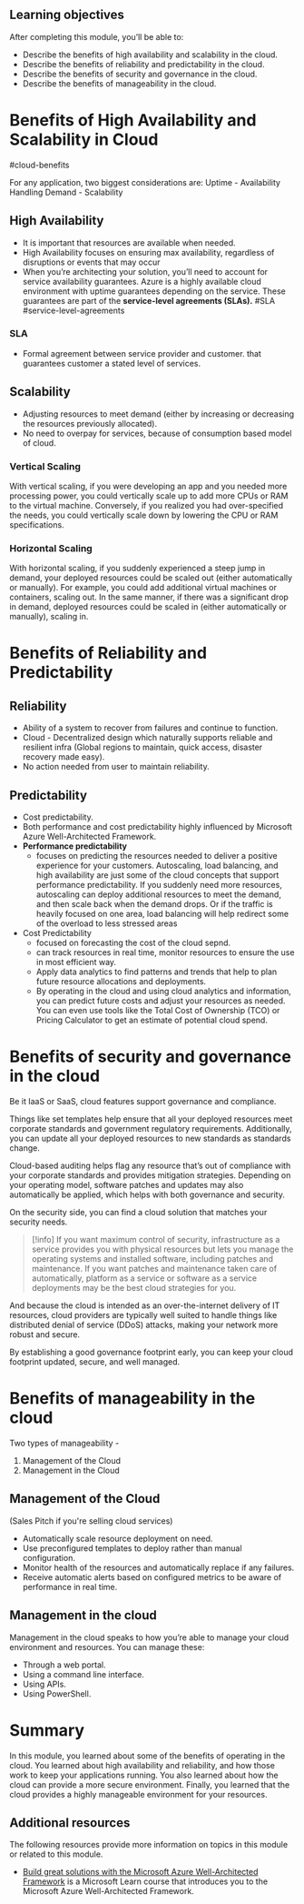 ## Learning objectives

After completing this module, you’ll be able to:

- Describe the benefits of high availability and scalability in the cloud.
- Describe the benefits of reliability and predictability in the cloud.
- Describe the benefits of security and governance in the cloud.
- Describe the benefits of manageability in the cloud.

# Benefits of High Availability and Scalability in Cloud
#cloud-benefits

For any application, two biggest considerations are: 
Uptime - Availability
Handling Demand - Scalability
## High Availability

- It is important that resources are available when needed. 
- High Availability focuses on ensuring max availability, regardless of disruptions or events that may occur
- When you’re architecting your solution, you’ll need to account for service availability guarantees. Azure is a highly available cloud environment with uptime guarantees depending on the service. These guarantees are part of the **service-level agreements (SLAs).** #SLA #service-level-agreements

### SLA
- Formal agreement between service provider and customer. that guarantees customer a stated level of services.

## Scalability

- Adjusting resources to meet demand (either by increasing or decreasing the resources previously allocated).
- No need to overpay for services, because of consumption based model of cloud.

### Vertical Scaling

With vertical scaling, if you were developing an app and you needed more processing power, you could vertically scale up to add more CPUs or RAM to the virtual machine. Conversely, if you realized you had over-specified the needs, you could vertically scale down by lowering the CPU or RAM specifications.

### Horizontal Scaling

With horizontal scaling, if you suddenly experienced a steep jump in demand, your deployed resources could be scaled out (either automatically or manually). For example, you could add additional virtual machines or containers, scaling out. In the same manner, if there was a significant drop in demand, deployed resources could be scaled in (either automatically or manually), scaling in.


# Benefits of Reliability and Predictability

## Reliability

- Ability of a system to recover from failures and continue to function.
- Cloud - Decentralized design which naturally supports reliable and resilient infra (Global regions to maintain, quick access, disaster recovery made easy).
- No action needed from user to maintain reliability.

## Predictability
- Cost predictability.
- Both performance and cost predictability highly influenced by Microsoft Azure Well-Architected Framework.
- **Performance predictability** 
	- focuses on predicting the resources needed to deliver a positive experience for your customers. Autoscaling, load balancing, and high availability are just some of the cloud concepts that support performance predictability. If you suddenly need more resources, autoscaling can deploy additional resources to meet the demand, and then scale back when the demand drops. Or if the traffic is heavily focused on one area, load balancing will help redirect some of the overload to less stressed areas
- Cost Predictability
	- focused on forecasting the cost of the cloud sepnd.
	- can track resources in real time, monitor resources to ensure the use in most efficient way.
	- Apply data analytics to find patterns and trends that help to plan future resource allocations and deployments.
	- By operating in the cloud and using cloud analytics and information, you can predict future costs and adjust your resources as needed. You can even use tools like the Total Cost of Ownership (TCO) or Pricing Calculator to get an estimate of potential cloud spend.

# Benefits of security and governance in the cloud

Be it IaaS or SaaS, cloud features support governance and compliance.

Things like set templates help ensure that all your deployed resources meet corporate standards and government regulatory requirements. Additionally, you can update all your deployed resources to new standards as standards change. 

Cloud-based auditing helps flag any resource that’s out of compliance with your corporate standards and provides mitigation strategies. Depending on your operating model, software patches and updates may also automatically be applied, which helps with both governance and security.

On the security side, you can find a cloud solution that matches your security needs. 

> [!info]
> If you want maximum control of security, infrastructure as a service provides you with physical resources but lets you manage the operating systems and installed software, including patches and maintenance. If you want patches and maintenance taken care of automatically, platform as a service or software as a service deployments may be the best cloud strategies for you.

And because the cloud is intended as an over-the-internet delivery of IT resources, cloud providers are typically well suited to handle things like distributed denial of service (DDoS) attacks, making your network more robust and secure.

By establishing a good governance footprint early, you can keep your cloud footprint updated, secure, and well managed.

# Benefits of manageability in the cloud

Two types of manageability - 
1. Management of the Cloud
2. Management in the Cloud

## Management of the Cloud
 (Sales Pitch if you're selling cloud services)
- Automatically scale resource deployment on need.
- Use preconfigured templates to deploy rather than manual configuration.
- Monitor health of the resources and automatically replace if any failures.
- Receive automatic alerts based on configured metrics to be aware of performance in real time.

## Management in the cloud
Management in the cloud speaks to how you’re able to manage your cloud environment and resources. You can manage these:

- Through a web portal.
- Using a command line interface.
- Using APIs.
- Using PowerShell.

# Summary

In this module, you learned about some of the benefits of operating in the cloud. You learned about high availability and reliability, and how those work to keep your applications running. You also learned about how the cloud can provide a more secure environment. Finally, you learned that the cloud provides a highly manageable environment for your resources.

## Additional resources

The following resources provide more information on topics in this module or related to this module.

- [Build great solutions with the Microsoft Azure Well-Architected Framework](https://learn.microsoft.com/en-us/learn/paths/azure-well-architected-framework/) is a Microsoft Learn course that introduces you to the Microsoft Azure Well-Architected Framework.